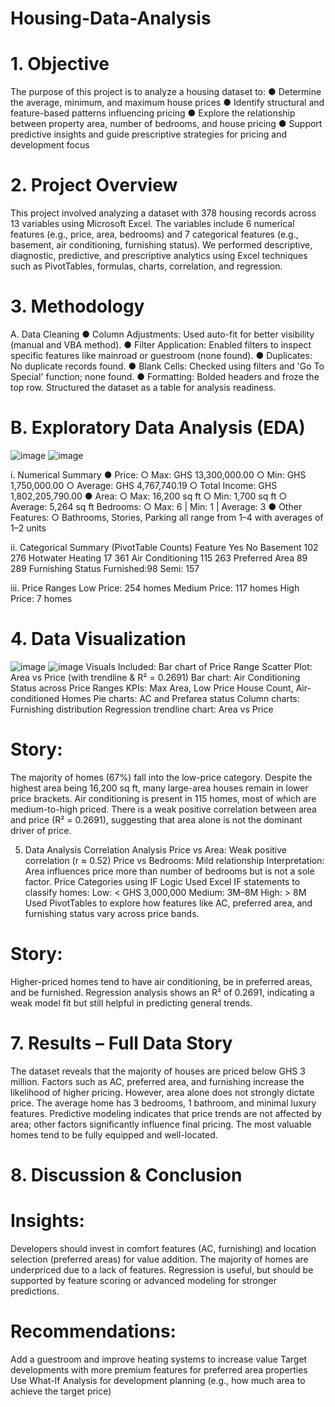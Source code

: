 # Housing-Data-Analysis

# 1. Objective
The purpose of this project is to analyze a housing dataset to:
● Determine the average, minimum, and maximum house prices
● Identify structural and feature-based patterns influencing pricing
● Explore the relationship between property area, number of bedrooms, and house pricing
● Support predictive insights and guide prescriptive strategies for pricing and development
focus

# 2. Project Overview
This project involved analyzing a dataset with 378 housing records across 13 variables using
Microsoft Excel. The variables include 6 numerical features (e.g., price, area, bedrooms) and 7
categorical features (e.g., basement, air conditioning, furnishing status). We performed
descriptive, diagnostic, predictive, and prescriptive analytics using Excel techniques such as
PivotTables, formulas, charts, correlation, and regression.

# 3. Methodology
A. Data Cleaning
● Column Adjustments: Used auto-fit for better visibility (manual and VBA method).
● Filter Application: Enabled filters to inspect specific features like mainroad or
guestroom (none found).
● Duplicates: No duplicate records found.
● Blank Cells: Checked using filters and 'Go To Special' function; none found.
● Formatting: Bolded headers and froze the top row. Structured the dataset as a table for
analysis readiness.

# B. Exploratory Data Analysis (EDA)

![image](https://github.com/user-attachments/assets/311223a7-2ddd-405f-8496-cfabbb8230fb)
![image](https://github.com/user-attachments/assets/c7c08326-fc10-4798-9890-c838778c0707)

i. Numerical Summary
● Price:
○ Max: GHS 13,300,000.00
○ Min: GHS 1,750,000.00
○ Average: GHS 4,767,740.19
○ Total Income: GHS 1,802,205,790.00
● Area:
○ Max: 16,200 sq ft
○ Min: 1,700 sq ft
○ Average: 5,264 sq ft
Bedrooms:
○ Max: 6 | Min: 1 | Average: 3
● Other Features:
○ Bathrooms, Stories, Parking all range from 1–4 with averages of 1–2 units

ii. Categorical Summary (PivotTable Counts)
Feature Yes No
Basement 102 276
Hotwater Heating 17 361
Air Conditioning 115 263
Preferred Area 89 289
Furnishing Status Furnished:98
Semi: 157

iii. Price Ranges
Low Price: 254 homes
Medium Price: 117 homes
High Price: 7 homes

# 4. Data Visualization 
![image](https://github.com/user-attachments/assets/dfd34c01-9cca-4b14-ab82-c7383c4fa227)
![image](https://github.com/user-attachments/assets/0d986e69-d4c6-4fd2-8429-e1fd2dfda5f9)
Visuals Included:
Bar chart of Price Range
Scatter Plot: Area vs Price (with trendline & R² = 0.2691)
Bar chart: Air Conditioning Status across Price Ranges
KPIs: Max Area, Low Price House Count, Air-conditioned Homes
Pie charts: AC and Prefarea status
Column charts: Furnishing distribution
Regression trendline chart: Area vs Price


# Story:
 The majority of homes (67%) fall into the low-price category. Despite the highest area being 16,200 sq ft, many large-area houses remain in lower price brackets. Air conditioning is present in 115 homes, most of which are medium-to-high priced. There is a weak positive correlation between area and price (R² = 0.2691), suggesting that area alone is not the dominant driver of price.

5. Data Analysis
Correlation Analysis
Price vs Area: Weak positive correlation (r ≈ 0.52)
Price vs Bedrooms: Mild relationship
Interpretation: Area influences price more than number of bedrooms but is not a sole factor.
Price Categories using IF Logic
Used Excel IF statements to classify homes:
Low: < GHS 3,000,000
Medium: 3M–8M
High: > 8M
Used PivotTables to explore how features like AC, preferred area, and furnishing status vary across price bands.

# Story:
 Higher-priced homes tend to have air conditioning, be in preferred areas, and be furnished. Regression analysis shows an R² of 0.2691, indicating a weak model fit but still helpful in predicting general trends.

# 7. Results – Full Data Story
The dataset reveals that the majority of houses are priced below GHS 3 million. Factors such as AC, preferred area, and furnishing increase the likelihood of higher pricing. However, area alone does not strongly dictate price. The average home has 3 bedrooms, 1 bathroom, and minimal luxury features.
Predictive modeling indicates that price trends are not affected by area; other factors significantly influence final pricing. The most valuable homes tend to be fully equipped and well-located.

# 8. Discussion & Conclusion
# Insights:
Developers should invest in comfort features (AC, furnishing) and location selection (preferred areas) for value addition.
The majority of homes are underpriced due to a lack of features.
Regression is useful, but should be supported by feature scoring or advanced modeling for stronger predictions.

# Recommendations:
Add a guestroom and improve heating systems to increase value
Target developments with more premium features for preferred area properties
Use What-If Analysis for development planning (e.g., how much area to achieve the target price)





